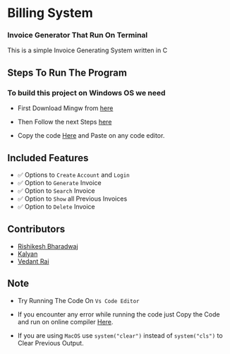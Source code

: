 # Billing System
### Invoice Generator That Run  On Terminal
This is a simple Invoice Generating System written in C


## Steps To Run The  Program

### To build this project on Windows OS we need
- First Download Mingw from [here](https://www.mingw-w64.org/)
 - Then Follow the next Steps [here](https://www.geeksforgeeks.org/installing-mingw-tools-for-c-c-and-changing-environment-variable/)
 
- Copy the code [Here](https://github.com/Vedant-rai/Billing-System/blob/main/Billing_system.c) and Paste on any code editor.



##  Included Features

- :white_check_mark: Options to `Create` `Account` and `Login`
- :white_check_mark: Option to `Generate` Invoice
- :white_check_mark: Option to `Search` Invoice
- :white_check_mark: Option to `Show` all Previous Invoices
- :white_check_mark: Option to `Delete` Invoice

## Contributors

- [Rishikesh Bharadwaj](https://github.com/rishikesh-b)
- [Kalyan](https://github.com/123kal/pps-mini-project-)
- [Vedant Rai](https://github.com/Vedant-rai)

## Note
- Try Running The Code On `Vs Code Editor`
- If you encounter any error while running the code just Copy the Code and 
  run on online compiler [Here](https://www.onlinegdb.com/online_c_compiler).
  

- If you are using `MacOS` use `system("clear")` instead of  `system("cls")` to Clear Previous Output.
